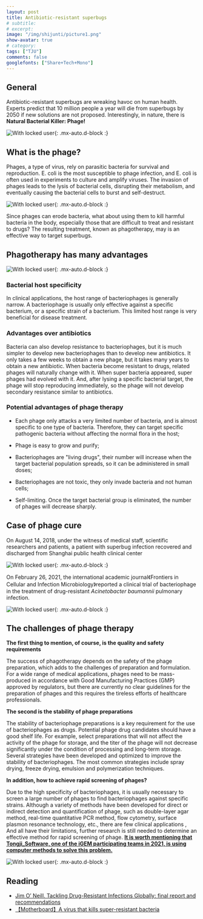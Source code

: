 ```yaml
---
layout: post
title: Antibiotic-resistant superbugs
# subtitle:
# excerpt: 
image: "/img/shijunti/picture1.png"
show-avatar: true
# category: 
tags: ["TJU"]
comments: false
googlefonts: ["Share+Tech+Mono"]
---
```



## General

Antibiotic-resistant superbugs are wreaking havoc on human health. Experts predict that 10 million people a year will die from superbugs by 2050 if new solutions are not proposed. Interestingly, in nature, there is **Natural Bacterial Killer: Phage!**

![With locked user](/img/shijunti/picture1.png){: .mx-auto.d-block :}

## **What is the phage?** 

Phages, a type of virus, rely on parasitic bacteria for survival and reproduction. E. coli is the most susceptible to phage infection, and E. coli is often used in experiments to culture and amplify viruses. The invasion of phages leads to the lysis of bacterial cells, disrupting their metabolism, and eventually causing the bacterial cells to burst and self-destruct. 

![With locked user](/img/shijunti/picture2.png){: .mx-auto.d-block :}

Since phages can erode bacteria, what about using them to kill harmful bacteria in the body, especially those that are difficult to treat and resistant to drugs? The resulting treatment, known as phagotherapy, may is an effective way to target superbugs.



## **Phagotherapy has many advantages**

![With locked user](/img/shijunti/picture3.png){: .mx-auto.d-block :}

###  Bacterial host specificity

In clinical applications, the host range of bacteriophages is generally narrow. A bacteriophage is usually only effective against a specific bacterium, or a specific strain of a bacterium. This limited host range is very beneficial for disease treatment.

###  Advantages over antibiotics

Bacteria can also develop resistance to bacteriophages, but it is much simpler to develop new bacteriophages than to develop new antibiotics. It only takes a few weeks to obtain a new phage, but it takes many years to obtain a new antibiotic. When bacteria become resistant to drugs, related phages will naturally change with it. When super bacteria appeared, super phages had evolved with it. And, after lysing a specific bacterial target, the phage will stop reproducing immediately, so the phage will not develop secondary resistance similar to antibiotics.

### **Potential advantages of phage therapy**

- Each phage only attacks a very limited number of bacteria, and is almost specific to one type of bacteria. Therefore, they can target specific pathogenic bacteria without affecting the normal flora in the host;

- Phage is easy to grow and purify;

- Bacteriophages are "living drugs", their number will increase when the target bacterial population spreads, so it can be administered in small doses;

- Bacteriophages are not toxic, they only invade bacteria and not human cells;

- Self-limiting. Once the target bacterial group is eliminated, the number of phages will decrease sharply.

## Case of phage cure

On August 14, 2018, under the witness of medical staff, scientific researchers and patients, a patient with superbug infection recovered and discharged from Shanghai public health clinical center

![With locked user](/img/shijunti/picture4.png){: .mx-auto.d-block :}

On February 26, 2021, the international academic journal《Frontiers in Cellular and Infection Microbiology》reported a clinical trial of bacteriophage in the treatment of drug-resistant *Acinetobacter baumannii* pulmonary infection.

![With locked user](/img/shijunti/picture.png){: .mx-auto.d-block :}



## The challenges of phage therapy

**The first thing to mention, of course, is the quality and safety requirements**

The success of phagotherapy depends on the safety of the phage preparation, which adds to the challenges of preparation and formulation. For a wide range of medical applications, phages need to be mass-produced in accordance with Good Manufacturing Practices (GMP) approved by regulators, but there are currently no clear guidelines for the preparation of phages and this requires the tireless efforts of healthcare professionals.

**The second is the stability of phage preparations**

The stability of bacteriophage preparations is a key requirement for the use of bacteriophages as drugs. Potential phage drug candidates should have a good shelf life. For example, select preparations that will not affect the activity of the phage for storage, and the titer of the phage will not decrease significantly under the condition of processing and long-term storage. Several strategies have been developed and optimized to improve the stability of bacteriophages. The most common strategies include spray drying, freeze drying, emulsion and polymerization techniques.

**In addition, how to achieve rapid screening of phages?**

Due to the high specificity of bacteriophages, it is usually necessary to screen a large number of phages to find bacteriophages against specific strains. Although a variety of methods have been developed for direct or indirect detection and quantification of phage, such as double-layer agar method, real-time quantitative PCR method, flow cytometry, surface plasmon resonance technology, etc., there are few clinical applications , And all have their limitations, further research is still needed to determine an effective method for rapid screening of phage. [**It is worth mentioning that Tongji_Software, one of the iGEM participating teams in 2021, is using computer methods to solve this problem.**](http://localhost:4000/2017-08-24-TJU/)

![With locked user](/img/shijunti/picture5.png){: .mx-auto.d-block :}



## Reading

- [Jim O’ Neill. Tackling Drug-Resistant Infections Globally: final report and recommendations](https://amr-review.org/home.html)
- [【Motherboard】A virus that kills super-resistant bacteria](https://youtu.be/aVTOr7Nq2SM)

